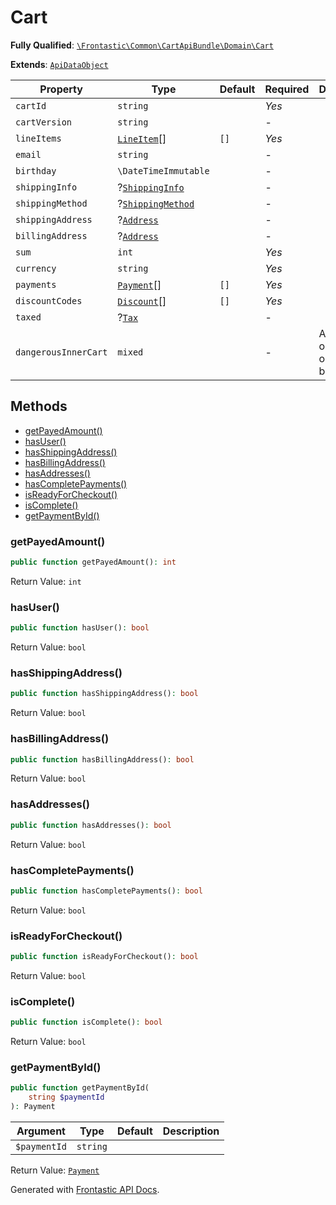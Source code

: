 #  Cart

**Fully Qualified**: [`\Frontastic\Common\CartApiBundle\Domain\Cart`](../../../../src/php/CartApiBundle/Domain/Cart.php)

**Extends**: [`ApiDataObject`](../../CoreBundle/Domain/ApiDataObject.md)

Property|Type|Default|Required|Description
--------|----|-------|--------|-----------
`cartId` | `string` |  | *Yes* | 
`cartVersion` | `string` |  | - | 
`lineItems` | [`LineItem`](LineItem.md)[] | `[]` | *Yes* | 
`email` | `string` |  | - | 
`birthday` | `\DateTimeImmutable` |  | - | 
`shippingInfo` | ?[`ShippingInfo`](ShippingInfo.md) |  | - | 
`shippingMethod` | ?[`ShippingMethod`](ShippingMethod.md) |  | - | 
`shippingAddress` | ?[`Address`](../../AccountApiBundle/Domain/Address.md) |  | - | 
`billingAddress` | ?[`Address`](../../AccountApiBundle/Domain/Address.md) |  | - | 
`sum` | `int` |  | *Yes* | 
`currency` | `string` |  | *Yes* | 
`payments` | [`Payment`](Payment.md)[] | `[]` | *Yes* | 
`discountCodes` | [`Discount`](Discount.md)[] | `[]` | *Yes* | 
`taxed` | ?[`Tax`](Tax.md) |  | - | 
`dangerousInnerCart` | `mixed` |  | - | Access original object from backend

## Methods

* [getPayedAmount()](#getpayedamount)
* [hasUser()](#hasuser)
* [hasShippingAddress()](#hasshippingaddress)
* [hasBillingAddress()](#hasbillingaddress)
* [hasAddresses()](#hasaddresses)
* [hasCompletePayments()](#hascompletepayments)
* [isReadyForCheckout()](#isreadyforcheckout)
* [isComplete()](#iscomplete)
* [getPaymentById()](#getpaymentbyid)

### getPayedAmount()

```php
public function getPayedAmount(): int
```

Return Value: `int`

### hasUser()

```php
public function hasUser(): bool
```

Return Value: `bool`

### hasShippingAddress()

```php
public function hasShippingAddress(): bool
```

Return Value: `bool`

### hasBillingAddress()

```php
public function hasBillingAddress(): bool
```

Return Value: `bool`

### hasAddresses()

```php
public function hasAddresses(): bool
```

Return Value: `bool`

### hasCompletePayments()

```php
public function hasCompletePayments(): bool
```

Return Value: `bool`

### isReadyForCheckout()

```php
public function isReadyForCheckout(): bool
```

Return Value: `bool`

### isComplete()

```php
public function isComplete(): bool
```

Return Value: `bool`

### getPaymentById()

```php
public function getPaymentById(
    string $paymentId
): Payment
```

Argument|Type|Default|Description
--------|----|-------|-----------
`$paymentId`|`string`||

Return Value: [`Payment`](Payment.md)

Generated with [Frontastic API Docs](https://github.com/FrontasticGmbH/apidocs).
